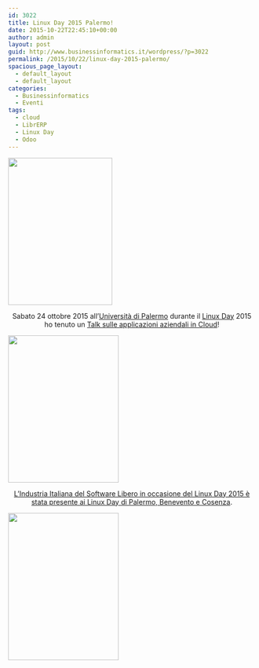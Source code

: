 ```yaml
---
id: 3022
title: Linux Day 2015 Palermo!
date: 2015-10-22T22:45:10+00:00
author: admin
layout: post
guid: http://www.businessinformatics.it/wordpress/?p=3022
permalink: /2015/10/22/linux-day-2015-palermo/
spacious_page_layout:
  - default_layout
  - default_layout
categories:
  - Businessinformatics
  - Eventi
tags:
  - cloud
  - LibrERP
  - Linux Day
  - Odoo
---
```

<img class="alignnone size-medium wp-image-3459 aligncenter" src="https://www.marcofromsicily.com/wp-content/uploads/2015/10/ManifestoLD2015-10-20Definitivo-212x300-212x300.png" alt="" width="212" height="300" />

<p style="text-align: center;">
  Sabato 24 ottobre 2015 all&#8217;<a href="http://www.unipa.it/" target="_blank" rel="noopener noreferrer">Università di Palermo</a> durante il <a href="http://www.linuxday.it/" target="_blank" rel="noopener noreferrer">Linux Day</a> 2015 ho tenuto un <a href="http://www.slideshare.net/marcofromsicily/applicazioni-aziendali-in-cloud" target="_blank" rel="noopener noreferrer">Talk sulle applicazioni aziendali in Cloud</a>!
</p>

<img class="size-medium wp-image-3460 aligncenter" src="https://www.marcofromsicily.com/wp-content/uploads/2015/10/linuxday2015-225x300.jpg" alt="" width="225" height="300" />

<p style="text-align: center;">
  <a href="http://www.industriasoftwarelibero.it/ci-vediamo-al-linux-day-2015/" target="_blank" rel="noopener noreferrer">L&#8217;Industria Italiana del Software Libero in occasione del Linux Day 2015 è stata presente ai Linux Day di Palermo, Benevento e Cosenza</a>.
</p>

<img class="aligncenter wp-image-3461 size-medium" src="https://www.marcofromsicily.com/wp-content/uploads/2015/10/linuxday2015bis-225x300.jpg" alt="" width="225" height="300" srcset="https://www.marcofromsicily.com/wp-content/uploads/2015/10/linuxday2015bis-225x300.jpg 225w, https://www.marcofromsicily.com/wp-content/uploads/2015/10/linuxday2015bis.jpg 720w" sizes="(max-width: 225px) 100vw, 225px" />
  
<!--:-->
